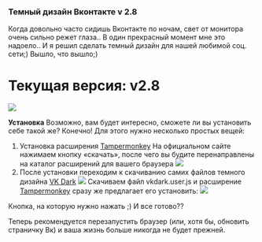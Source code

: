 ### Темный дизайн Вконтакте v 2.8
Когда довольно часто сидишь Вконтакте по ночам, свет от монитора очень сильно режет глаза.. В один прекрасный момент мне это надоело.. И я решил сделать темный дизайн для нашей любимой соц. сети;) Вышло, что вышло;)


# Текущая версия: v2.8
![](https://pp.userapi.com/c830509/v830509441/1c338e/3s8omeFa2fk.jpg)




**Установка**
Возможно, вам будет интересно, сможете ли вы установить себе такой же? Конечно! Для этого нужно несколько простых вещей:

1.	Установка расширения [Tampermonkey](https://chrome.google.com/webstore/detail/tampermonkey/dhdgffkkebhmkfjojejmpbldmpobfkfo "Tampermonkey")
На официальном сайте нажимаем кнопку «скачать», после чего вы будите перенаправлены на каталог расширений для вашего браузера
![](https://pp.userapi.com/c840331/v840331406/88af7/u8G9_CHTVL4.jpg)
2. После установки переходим к скачиванию самих файлов темного дизайна [VK Dark](https://github.com/Dmitiry1921/VK-Dark/releases "VK Dark")
![](https://pp.userapi.com/c849132/v849132908/1da862/g1AvIEaH0r0.jpg)
Скачиваем файл vkdark.user.js и расширение [Tampermonkey](https://chrome.google.com/webstore/detail/tampermonkey/dhdgffkkebhmkfjojejmpbldmpobfkfo "Tampermonkey") сразу же предлагает его установить:
![](https://pp.userapi.com/c849132/v849132908/1da88e/Qn8psWiYPtc.jpg)

 Кнопка, на которую нужно нажать ;)
И все готово??

Теперь рекомендуется перезапустить браузер (или, хотя бы, обновить страничку Вк) и ваша жизнь больше никогда не будет прежней.

